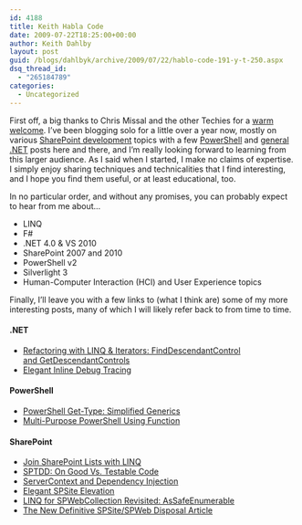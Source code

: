 ```yaml
---
id: 4188
title: Keith Habla Code
date: 2009-07-22T18:25:00+00:00
author: Keith Dahlby
layout: post
guid: /blogs/dahlbyk/archive/2009/07/22/hablo-code-191-y-t-250.aspx
dsq_thread_id:
  - "265184789"
categories:
  - Uncategorized
---
```

First off, a big thanks to Chris Missal and the other Techies for a [warm welcome](/blogs/chrismissal/archive/2009/07/10/lostechies-welcomes-keith-dahlby.aspx " LosTechies welcomes Keith Dahlby"). I&#8217;ve been blogging solo for a little over a year now, mostly on various [SharePoint development](http://solutionizing.net/category/sharepoint/) topics with a few [PowerShell](http://solutionizing.net/category/powershell/) and [general .NET](http://solutionizing.net/category/net/) posts here and there, and I&#8217;m really looking forward to learning from this larger audience. As I said when I started, I make no claims of expertise. I simply enjoy sharing techniques and technicalities that I find interesting, and I hope you find them useful, or at least educational, too.

In no particular order, and without any promises, you can probably expect to hear from me about&#8230;

  * LINQ
  * F#
  * .NET 4.0 & VS 2010 
  * SharePoint 2007 and 2010
  * PowerShell v2
  * Silverlight 3
  * Human-Computer Interaction (HCI) and User Experience topics

Finally, I&#8217;ll leave you with a few links to (what I think are) some of my more interesting posts, many of which I will likely refer back to from time to time.

#### .NET

  * <a href="http://solutionizing.net/2009/06/23/refactoring-with-linq-iterators-finddescendantcontrol-and-getdescendantcontrols/" rel="bookmark">Refactoring with LINQ & Iterators: FindDescendantControl and&nbsp;GetDescendantControls</a> 
  * <a href="http://solutionizing.net/2009/04/14/elegant-inline-debug-tracing/" rel="bookmark">Elegant Inline Debug&nbsp;Tracing</a> 

#### PowerShell

  * <a href="http://solutionizing.net/2009/01/01/powershell-get-type-simplified-generics/" rel="bookmark">PowerShell Get-Type: Simplified&nbsp;Generics</a> 
  * <a href="http://solutionizing.net/2008/09/21/multi-purpose-powershell-using-function/" rel="bookmark">Multi-Purpose PowerShell Using&nbsp;Function</a> 

#### SharePoint

  * <a href="http://solutionizing.net/2009/04/30/join-sharepoint-lists-with-linq/" rel="bookmark">Join SharePoint Lists with&nbsp;LINQ</a> 
  * <a href="http://solutionizing.net/2009/02/20/sptdd-on-good-vs-testable-code/" rel="bookmark">SPTDD: On Good Vs. Testable&nbsp;Code</a> 
  * <a href="http://solutionizing.net/2009/02/14/servercontext-and-dependency-injection/" rel="bookmark">ServerContext and Dependency&nbsp;Injection</a> 
  * <a href="http://solutionizing.net/2009/01/06/elegant-spsite-elevation/" rel="bookmark">Elegant SPSite&nbsp;Elevation</a> 
  * <a href="http://solutionizing.net/2009/01/05/linq-for-spwebcollection-revisited-assafeenumerable/" rel="bookmark">LINQ for SPWebCollection Revisited:&nbsp;AsSafeEnumerable</a> 
  * <a href="http://solutionizing.net/2008/12/06/the-new-definitive-spsitespweb-disposal-article/" rel="bookmark">The New Definitive SPSite/SPWeb Disposal&nbsp;Article</a>